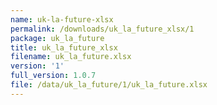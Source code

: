 ```yaml
---
name: uk-la-future-xlsx
permalink: /downloads/uk_la_future_xlsx/1
package: uk_la_future
title: uk_la_future_xlsx
filename: uk_la_future.xlsx
version: '1'
full_version: 1.0.7
file: /data/uk_la_future/1/uk_la_future.xlsx
---
```

